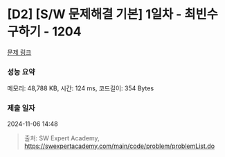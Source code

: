 # [D2] [S/W 문제해결 기본] 1일차 - 최빈수 구하기 - 1204 

[문제 링크](https://swexpertacademy.com/main/code/problem/problemDetail.do?contestProbId=AV13zo1KAAACFAYh) 

### 성능 요약

메모리: 48,788 KB, 시간: 124 ms, 코드길이: 354 Bytes

### 제출 일자

2024-11-06 14:48



> 출처: SW Expert Academy, https://swexpertacademy.com/main/code/problem/problemList.do